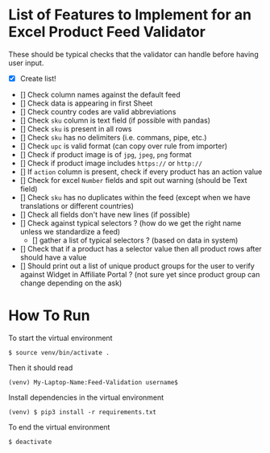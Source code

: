 # List of Features to Implement for an Excel Product Feed Validator
These should be typical checks that the validator can handle before having user input.

- [x] Create list!
- [] Check column names against the default feed
- [] Check data is appearing in first Sheet
- [] Check country codes are valid abbreviations
- [] Check `sku` column is text field (if possible with pandas)
- [] Check `sku` is present in all rows
- [] Check `sku` has no delimiters (i.e. commans, pipe, etc.)
- [] Check `upc` is valid format (can copy over rule from importer)
- [] Check if product image is of `jpg`, `jpeg`, `png` format
- [] Check if product image includes `https://` or `http://`
- [] If `action` column is present, check if every product has an action value
- [] Check for excel `Number` fields and spit out warning (should be Text field)
- [] Check `sku` has no duplicates within the feed (except when we have translations or different countries)
- [] Check all fields don't have new lines (if possible)
- [] Check against typical selectors ? (how do we get the right name unless we standardize a feed)
    - [] gather a list of typical selectors ? (based on data in system)
- [] Check that if a product has a selector value then all product rows after should have a value
- [] Should print out a list of unique product groups for the user to verify against Widget in Affiliate Portal ? (not sure yet since product group can change depending on the ask)

# How To Run

To start the virtual environment

`$ source venv/bin/activate .`

Then it should read

`(venv) My-Laptop-Name:Feed-Validation username$`

Install dependencies in the virtual environment

`(venv) $ pip3 install -r requirements.txt`

To end the virtual environment

`$ deactivate`
